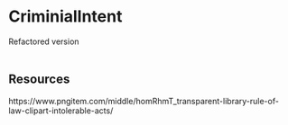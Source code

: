 # CriminialIntent
Refactored version <br></br>
<h2>Resources</h2>
<a>https://www.pngitem.com/middle/homRhmT_transparent-library-rule-of-law-clipart-intolerable-acts/</a>

